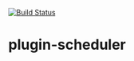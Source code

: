 [![Build Status](https://travis-ci.org/PyBossa/random-scheduler.svg?branch=master)](https://travis-ci.org/PyBossa/random-scheduler)

# plugin-scheduler
